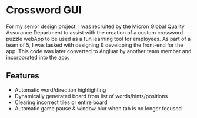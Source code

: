 # Crossword GUI
For my senior design project, I was recruited by the Micron Global Quality Assurance Department to assist with the creation of a custom crossword puzzle webApp to be used as a fun learning tool for employees. As part of a team of 5, I was tasked with designing & developing the front-end for the app. This code was later converted to Angluar by another team member and incorporated into the app.

## Features
- Automatic word/direction highlighting
- Dynamically generated board from list of words/hints/positions
- Clearing incorrect tiles or entire board 
- Automatic game pause & window blur when tab is no longer focused